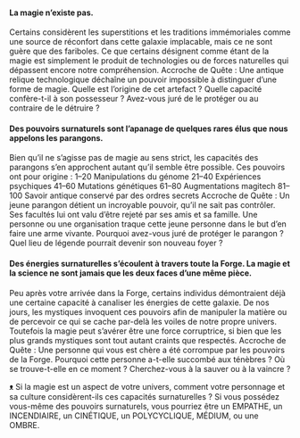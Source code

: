 #### La magie n’existe pas.
Certains considèrent les superstitions et les traditions immémoriales comme une source de réconfort dans cette galaxie implacable, mais ce ne sont guère que des fariboles. Ce que certains désignent comme étant de la magie est simplement le produit de technologies ou de forces naturelles qui dépassent encore notre compréhension.
Accroche de Quête : Une antique relique technologique déchaîne un pouvoir impossible à distinguer d’une forme de magie. Quelle est l’origine de cet artefact ? Quelle capacité confère-t-il à son possesseur ? Avez-vous juré de le protéger ou au contraire de le détruire ?

#### Des pouvoirs surnaturels sont l’apanage de quelques rares élus que nous appelons les parangons.
Bien qu’il ne s’agisse pas de magie au sens strict, les capacités des parangons s’en approchent autant qu’il semble être possible.
Ces pouvoirs ont pour origine :
1–20
Manipulations du génome
21–40
Expériences psychiques
41–60
Mutations génétiques
61–80
Augmentations magitech
81–100
Savoir antique conservé par des ordres secrets
Accroche de Quête : Un jeune parangon détient un incroyable pouvoir, qu’il ne sait pas contrôler. Ses facultés lui ont valu d’être rejeté par ses amis et sa famille. Une personne ou une organisation traque cette jeune personne dans le but d’en faire une arme vivante. Pourquoi avez-vous juré de protéger le parangon ? Quel lieu de légende pourrait devenir son nouveau foyer ?

#### Des énergies surnaturelles s’écoulent à travers toute la Forge. La magie et la science ne sont jamais que les deux faces d’une même pièce.
Peu après votre arrivée dans la Forge, certains individus démontraient déjà une certaine capacité à canaliser les énergies de cette galaxie. De nos jours, les mystiques invoquent ces pouvoirs afin de manipuler la matière ou de percevoir ce qui se cache par-delà les voiles de notre propre univers. Toutefois la magie peut s’avérer être une force corruptrice, si bien que les plus grands mystiques sont tout autant craints que respectés.
Accroche de Quête : Une personne qui vous est chère a été corrompue par les pouvoirs de la Forge. Pourquoi cette personne a-t-elle succombé aux ténèbres ? Où se trouve-t-elle en ce moment ? Cherchez-vous à la sauver ou à la vaincre ?

ᴥ Si la magie est un aspect de votre univers, comment votre personnage et sa culture considèrent-ils ces capacités surnaturelles ? Si vous possédez vous-même des pouvoirs surnaturels, vous pourriez être un EMPATHE, un INCENDIAIRE, un CINÉTIQUE, un POLYCYCLIQUE, MÉDIUM, ou une OMBRE.